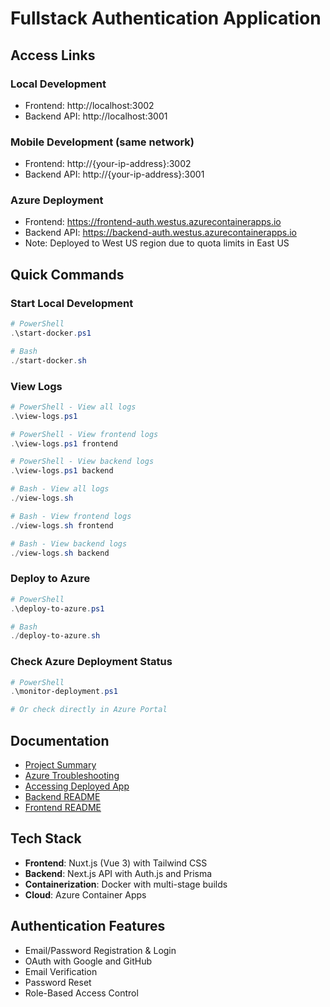 # Fullstack Authentication Application

## Access Links

### Local Development
- Frontend: http://localhost:3002
- Backend API: http://localhost:3001

### Mobile Development (same network)
- Frontend: http://{your-ip-address}:3002
- Backend API: http://{your-ip-address}:3001

### Azure Deployment
- Frontend: https://frontend-auth.westus.azurecontainerapps.io
- Backend API: https://backend-auth.westus.azurecontainerapps.io
- Note: Deployed to West US region due to quota limits in East US

## Quick Commands

### Start Local Development
```powershell
# PowerShell
.\start-docker.ps1

# Bash
./start-docker.sh
```

### View Logs
```powershell
# PowerShell - View all logs
.\view-logs.ps1

# PowerShell - View frontend logs
.\view-logs.ps1 frontend

# PowerShell - View backend logs
.\view-logs.ps1 backend

# Bash - View all logs
./view-logs.sh

# Bash - View frontend logs
./view-logs.sh frontend

# Bash - View backend logs
./view-logs.sh backend
```

### Deploy to Azure
```powershell
# PowerShell
.\deploy-to-azure.ps1

# Bash
./deploy-to-azure.sh
```

### Check Azure Deployment Status
```powershell
# PowerShell
.\monitor-deployment.ps1

# Or check directly in Azure Portal
```

## Documentation

- [Project Summary](./PROJECT-SUMMARY.md)
- [Azure Troubleshooting](./AZURE-TROUBLESHOOTING.md)
- [Accessing Deployed App](./ACCESSING-DEPLOYED-APP.md)
- [Backend README](./backend/README.md)
- [Frontend README](./frontend/README.md)

## Tech Stack

- **Frontend**: Nuxt.js (Vue 3) with Tailwind CSS
- **Backend**: Next.js API with Auth.js and Prisma
- **Containerization**: Docker with multi-stage builds
- **Cloud**: Azure Container Apps

## Authentication Features

- Email/Password Registration & Login
- OAuth with Google and GitHub
- Email Verification
- Password Reset
- Role-Based Access Control
